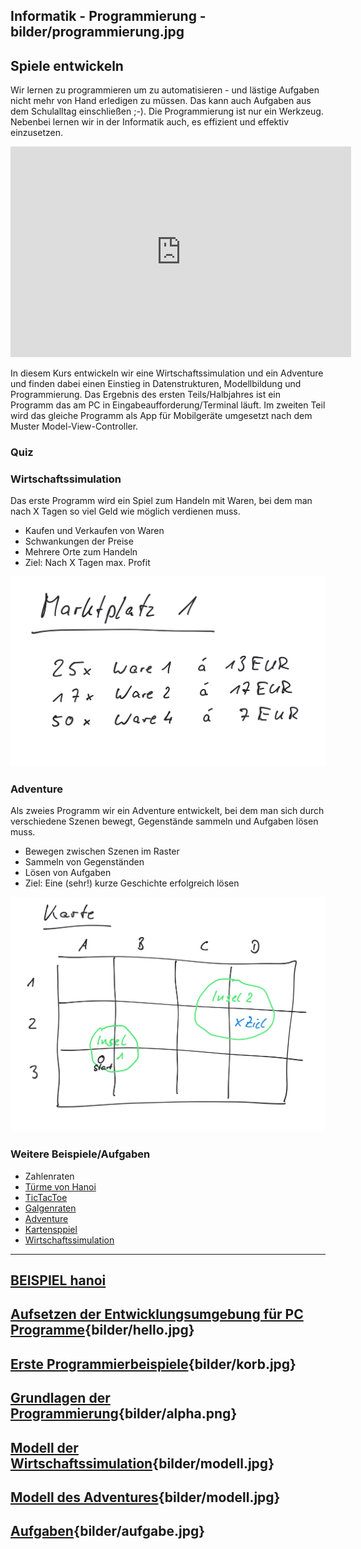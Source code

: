 
Informatik - Programmierung - bilder/programmierung.jpg
---
## Spiele entwickeln

Wir lernen zu programmieren um zu automatisieren - und lästige Aufgaben nicht mehr von Hand erledigen zu müssen. Das kann auch Aufgaben aus dem Schulalltag einschließen ;-). Die Programmierung ist nur ein Werkzeug. Nebenbei lernen wir in der Informatik auch, es effizient und effektiv einzusetzen.

<iframe src="https://h5p.org/h5p/embed/617" width="545" height="337" frameborder="0" allowfullscreen="allowfullscreen"></iframe><script src="https://h5p.org/sites/all/modules/h5p/library/js/h5p-resizer.js" charset="UTF-8"></script>

In diesem Kurs entwickeln wir eine Wirtschaftssimulation und ein Adventure und finden dabei einen Einstieg in Datenstrukturen, Modellbildung und Programmierung. Das Ergebnis des ersten Teils/Halbjahres ist ein Programm das am PC in Eingabeaufforderung/Terminal läuft. Im zweiten Teil wird das gleiche Programm als App für Mobilgeräte umgesetzt nach dem Muster Model-View-Controller.

### Quiz


### Wirtschaftssimulation

Das erste Programm wird ein Spiel zum Handeln mit Waren, bei dem man nach X Tagen so viel Geld wie möglich verdienen muss.

* Kaufen und Verkaufen von Waren
* Schwankungen der Preise
* Mehrere Orte zum Handeln
* Ziel: Nach X Tagen max. Profit

![Marktplatz](bilder/marktplatz.jpg)

### Adventure

Als zweies Programm wir ein Adventure entwickelt, bei dem man sich durch verschiedene Szenen bewegt, Gegenstände sammeln und Aufgaben lösen muss.

* Bewegen zwischen Szenen im Raster
* Sammeln von Gegenständen
* Lösen von Aufgaben
* Ziel: Eine (sehr!) kurze Geschichte erfolgreich lösen

![Karte](bilder/karte.jpg)

### Weitere Beispiele/Aufgaben

* Zahlenraten
* [Türme von Hanoi](https://github.com/axel-klinger/groovy-hanoi)
* [TicTacToe](https://github.com/axel-klinger/groovy-tictactoe)
* [Galgenraten](https://github.com/axel-klinger/groovy-hangman)
* [Adventure](https://github.com/axel-klinger/groovy-adventure)
* [Kartensppiel](https://github.com/axel-klinger/groovy-karten)
* [Wirtschaftssimulation](https://github.com/axel-klinger/groovy-handel)

---
## [BEISPIEL hanoi](https://raw.githubusercontent.com/axel-klinger/groovy-hanoi/master/README.md)
## [Aufsetzen der Entwicklungsumgebung  für PC Programme](setup-dev-groovy.md){bilder/hello.jpg}
## [Erste Programmierbeispiele](prog-intro.md){bilder/korb.jpg}
## [Grundlagen der Programmierung](prog-basics.md){bilder/alpha.png}
## [Modell der Wirtschaftssimulation](modell-ws.md){bilder/modell.jpg}
## [Modell des Adventures](modell-adv.md){bilder/modell.jpg}
## [Aufgaben](aufgaben.md){bilder/aufgabe.jpg}
